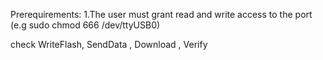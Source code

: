 Prerequirements:
1.The user must grant read and write access to the port (e.g sudo chmod 666 /dev/ttyUSB0)

check WriteFlash, SendData , Download , Verify
